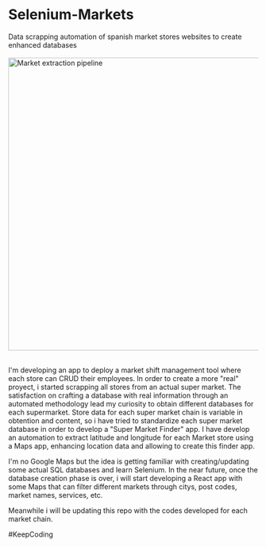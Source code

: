 # Selenium-Markets
Data scrapping automation of spanish market stores websites to create enhanced databases <br><br>
<img width="1866" height="590" alt="Market extraction pipeline" src="https://github.com/user-attachments/assets/4d882f7b-f694-4565-af65-5a048cbac0bc" />
<br><br>

I'm developing an app to deploy a market shift management tool where each store can CRUD their employees. In order to create a more "real" proyect, i started scrapping all stores from an actual super market. The satisfaction on crafting a database with real information through an automated methodology lead my curiosity to obtain different databases for each supermarket. Store data for each super market chain is variable in obtention and content, so i have tried to standardize each super market database in order to develop a "Super Market Finder" app. I have develop an automation to extract latitude and longitude for each Market store using a Maps app, enhancing location data and allowing to create this finder app.

I'm no Google Maps but the idea is getting familiar with creating/updating some actual SQL databases and learn Selenium. In the near future, once the database creation phase is over, i will start developing a React app with some Maps that can filter different markets through citys, post codes, market names, services, etc. 

Meanwhile i will be updating this repo with the codes developed for each market chain. 

#KeepCoding

